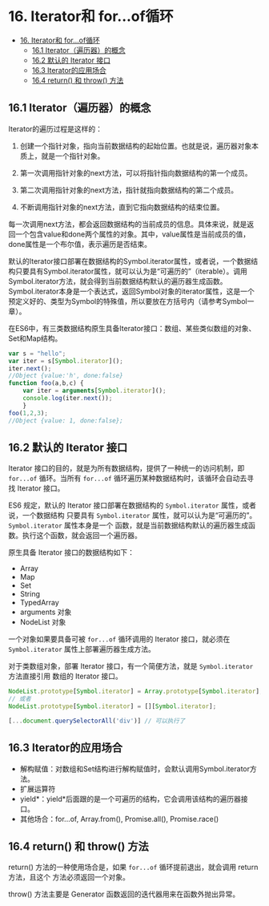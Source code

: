 # 16. Iterator和 for...of循环

<!-- TOC -->

- [16. Iterator和 for...of循环](#16-iterator和-forof循环)
  - [16.1 Iterator（遍历器）的概念](#161-iterator遍历器的概念)
  - [16.2 默认的 Iterator 接口](#162-默认的-iterator-接口)
  - [16.3 Iterator的应用场合](#163-iterator的应用场合)
  - [16.4 return() 和 throw() 方法](#164-return-和-throw-方法)

<!-- /TOC -->

## 16.1 Iterator（遍历器）的概念

Iterator的遍历过程是这样的：

1. 创建一个指针对象，指向当前数据结构的起始位置。也就是说，遍历器对象本质上，就是一个指针对象。  

2. 第一次调用指针对象的next方法，可以将指针指向数据结构的第一个成员。  

3. 第二次调用指针对象的next方法，指针就指向数据结构的第二个成员。  

4. 不断调用指针对象的next方法，直到它指向数据结构的结束位置。  

每一次调用next方法，都会返回数据结构的当前成员的信息。具体来说，就是返回一个包含value和done两个属性的对象。其中，value属性是当前成员的值，done属性是一个布尔值，表示遍历是否结束。  

默认的Iterator接口部署在数据结构的Symbol.iterator属性，或者说，一个数据结构只要具有Symbol.iterator属性，就可以认为是“可遍历的”（iterable）。调用Symbol.iterator方法，就会得到当前数据结构默认的遍历器生成函数。Symbol.iterator本身是一个表达式，返回Symbol对象的iterator属性，这是一个预定义好的、类型为Symbol的特殊值，所以要放在方括号内（请参考Symbol一章）。  

在ES6中，有三类数据结构原生具备Iterator接口：数组、某些类似数组的对象、Set和Map结构。  

```javascript
var s = "hello";
var iter = s[Symbol.iterator]();
iter.next();
//Object {value:'h', done:false}
function foo(a,b,c) {
    var iter = arguments[Symbol.iterator]();
    console.log(iter.next());
    }
foo(1,2,3);
//Object {value: 1, done:false};
```

## 16.2 默认的 Iterator 接口

Iterator 接口的目的，就是为所有数据结构，提供了一种统一的访问机制，即 `for...of` 循环。当所有
`for...of` 循环遍历某种数据结构时，该循环会自动去寻找 Iterator 接口。   

ES6 规定，默认的 Iterator 接口部署在数据结构的 `Symbol.iterator` 属性，或者说，一个数据结构
只要具有 `Symbol.iterator` 属性，就可以认为是“可遍历的”。`Symbol.iterator` 属性本身是一个
函数，就是当前数据结构默认的遍历器生成函数。执行这个函数，就会返回一个遍历器。    

原生具备 Iterator 接口的数据结构如下：    

- Array
- Map
- Set
- String
- TypedArray
- arguments 对象
- NodeList 对象

一个对象如果要具备可被 `for...of` 循环调用的 Iterator 接口，就必须在 `Symbol.iterator`
属性上部署遍历器生成方法。     

对于类数组对象，部署 Iterator 接口，有一个简便方法，就是 `Symbol.iterator` 方法直接引用
数组的 Iterator 接口。    

```js
NodeList.prototype[Symbol.iterator] = Array.prototype[Symbol.iterator];
// 或者
NodeList.prototype[Symbol.iterator] = [][Symbol.iterator];

[...document.querySelectorAll('div')] // 可以执行了
```    


## 16.3 Iterator的应用场合

+ 解构赋值：对数组和Set结构进行解构赋值时，会默认调用Symbol.iterator方法。
+ 扩展运算符
+ yield*：yield*后面跟的是一个可遍历的结构，它会调用该结构的遍历器接口。
+ 其他场合：for...of, Array.from(), Promise.all(), Promise.race()


## 16.4 return() 和 throw() 方法

return() 方法的一种使用场合是，如果 `for...of` 循环提前退出，就会调用 return 方法，且这个
方法必须返回一个对象。

throw() 方法主要是 Generator 函数返回的迭代器用来在函数外抛出异常。  

